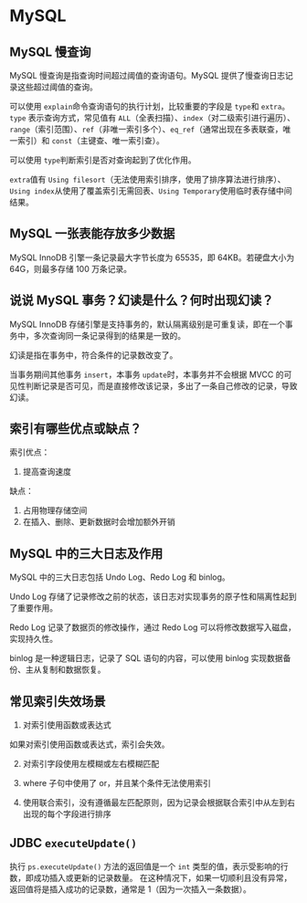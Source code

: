 # MySQL

## MySQL 慢查询

MySQL 慢查询是指查询时间超过阈值的查询语句。MySQL 提供了慢查询日志记录这些超过阈值的查询。

可以使用 `explain`命令查询语句的执行计划，比较重要的字段是 `type`和 `extra`。`type` 表示查询方式，常见值有 `ALL`（全表扫描）、`index`（对二级索引进行遍历）、`range`（索引范围）、`ref`（非唯一索引多个）、`eq_ref`（通常出现在多表联查，唯一索引）和 `const`（主键查、唯一索引查）。

可以使用 `type`判断索引是否对查询起到了优化作用。

`extra`值有 `Using filesort`（无法使用索引排序，使用了排序算法进行排序）、`Using index`从使用了覆盖索引无需回表、`Using Temporary`使用临时表存储中间结果。

## MySQL 一张表能存放多少数据

MySQL InnoDB 引擎一条记录最大字节长度为 65535，即 64KB。若硬盘大小为 64G，则最多存储 100 万条记录。

## 说说 MySQL 事务？幻读是什么？何时出现幻读？

MySQL InnoDB 存储引擎是支持事务的，默认隔离级别是可重复读，即在一个事务中，多次查询同一条记录得到的结果是一致的。

幻读是指在事务中，符合条件的记录数改变了。

当事务期间其他事务 `insert`，本事务 `update`时，本事务并不会根据 MVCC 的可见性判断记录是否可见，而是直接修改该记录，多出了一条自己修改的记录，导致幻读。

## 索引有哪些优点或缺点？

索引优点：

1. 提高查询速度

缺点：

1. 占用物理存储空间
2. 在插入、删除、更新数据时会增加额外开销

## MySQL 中的三大日志及作用

MySQL 中的三大日志包括 Undo Log、Redo Log 和 binlog。

Undo Log 存储了记录修改之前的状态，该日志对实现事务的原子性和隔离性起到了重要作用。

Redo Log 记录了数据页的修改操作，通过 Redo Log 可以将修改数据写入磁盘，实现持久性。

binlog 是一种逻辑日志，记录了 SQL 语句的内容，可以使用 binlog 实现数据备份、主从复制和数据恢复。

## 常见索引失效场景

1. 对索引使用函数或表达式

如果对索引使用函数或表达式，索引会失效。

2. 对索引字段使用左模糊或左右模糊匹配

3. where 子句中使用了 or，并且某个条件无法使用索引

4. 使用联合索引，没有遵循最左匹配原则，因为记录会根据联合索引中从左到右出现的每个字段进行排序

## JDBC `executeUpdate()`
执行 `ps.executeUpdate()` 方法的返回值是一个 `int` 类型的值，表示受影响的行数，即成功插入或更新的记录数量。
在这种情况下，如果一切顺利且没有异常，返回值将是插入成功的记录数，通常是 1（因为一次插入一条数据）。 
